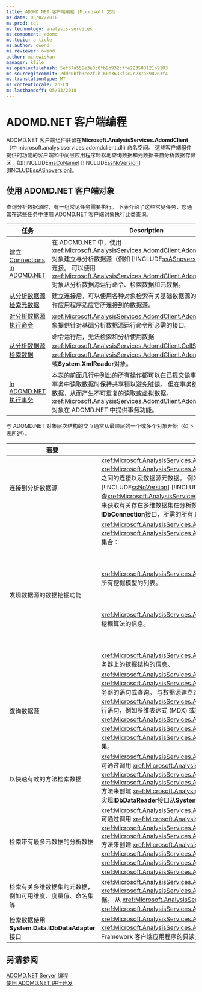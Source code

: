 ```yaml
---
title: ADOMD.NET 客户端编程 |Microsoft 文档
ms.date: 05/02/2018
ms.prod: sql
ms.technology: analysis-services
ms.component: adomd
ms.topic: article
ms.author: owend
ms.reviewer: owend
author: minewiskan
manager: kfile
ms.openlocfilehash: 5ef37a558e3e8c0fb9b932cffe223508121b9103
ms.sourcegitcommit: 2ddc0bfb3ce2f2b160e3638f1c2c237a898263f4
ms.translationtype: MT
ms.contentlocale: zh-CN
ms.lasthandoff: 05/03/2018
---
```

# <a name="adomdnet-client-programming"></a>ADOMD.NET 客户端编程
  ADOMD.NET 客户端组件驻留在**Microsoft.AnalysisServices.AdomdClient** （中 microsoft.analysisservices.adomdclient.dll) 命名空间。 这些客户端组件提供的功能的客户端和中间层应用程序轻松地查询数据和元数据来自分析数据存储区，如[!INCLUDE[msCoName](../../includes/msconame-md.md)] [!INCLUDE[ssNoVersion](../../includes/ssnoversion-md.md)] [!INCLUDE[ssASnoversion](../../includes/ssasnoversion-md.md)]。  
  
## <a name="using-the-adomdnet-client-objects"></a>使用 ADOMD.NET 客户端对象  
 查询分析数据源时，有一组常见任务需要执行。 下表介绍了这些常见任务，您通常在这些任务中使用 ADOMD.NET 客户端对象执行此类查询。  
  
|任务|Description|  
|----------|-----------------|  
|[建立 Connections in ADOMD.NET](../../analysis-services/multidimensional-models-adomd-net-client/connections-in-adomd-net.md)|在 ADOMD.NET 中，使用 <xref:Microsoft.AnalysisServices.AdomdClient.AdomdConnection> 对象建立与分析数据源（例如 [!INCLUDE[ssASnoversion](../../includes/ssasnoversion-md.md)] 数据库）的连接。 可以使用 <xref:Microsoft.AnalysisServices.AdomdClient.AdomdConnection> 对象从分析数据源运行命令、检索数据和元数据。|  
|[从分析数据源检索元数据](../../analysis-services/multidimensional-models-adomd-net-client/retrieving-metadata-from-an-analytical-data-source.md)|建立连接后，可以使用各种对象检索有关基础数据源的信息。 此功能允许应用程序适应它所连接到的数据源。|  
|[对分析数据源执行命令](../../analysis-services/multidimensional-models-adomd-net-client/executing-commands-against-an-analytical-data-source.md)|<xref:Microsoft.AnalysisServices.AdomdClient.AdomdCommand> 对象提供针对基础分析数据源运行命令所必需的接口。|  
|[从分析数据源检索数据](../../analysis-services/multidimensional-models-adomd-net-client/retrieving-data-from-an-analytical-data-source.md)|命令运行后，无法检索和分析使用数据<xref:Microsoft.AnalysisServices.AdomdClient.CellSet>， <xref:Microsoft.AnalysisServices.AdomdClient.AdomdDataReader>，或**System.XmlReader**对象。|  
|[In ADOMD.NET 执行事务](../../analysis-services/multidimensional-models-adomd-net-client/connections-in-adomd-net-performing-transactions.md)|本表的前面几行中列出的所有操作都可以在已提交读事务中发生，在该事务中读取数据时保持共享锁以避免脏读。 但在事务结束之前仍可更改数据，从而产生不可重复的读取或虚拟数据。 <xref:Microsoft.AnalysisServices.AdomdClient.AdomdTransaction> 对象在 ADOMD.NET 中提供事务功能。|  
  
 与 ADOMD.NET 对象层次结构的交互通常从最顶层的一个或多个对象开始（如下表所述）。  
  
|若要|使用此对象|  
|--------|---------------------|  
|连接到分析数据源|<xref:Microsoft.AnalysisServices.AdomdClient.AdomdConnection><br /> <xref:Microsoft.AnalysisServices.AdomdClient.AdomdConnection> 对象表示与数据源之间的连接以及数据源元数据。 例如，你可以连接到[!INCLUDE[msCoName](../../includes/msconame-md.md)] [!INCLUDE[ssNoVersion](../../includes/ssnoversion-md.md)] [!INCLUDE[ssASnoversion](../../includes/ssasnoversion-md.md)]本地多维数据集 (.cub) 文件，并检查<xref:Microsoft.AnalysisServices.AdomdClient.AdomdConnection.Cubes%2A>属性来获取有关存在多维数据集在分析数据源上的元数据。 此对象还表示的实现**IDbConnection**接口，所需的所有.NET Framework 数据提供程序的接口。|  
|发现数据源的数据挖掘功能|<xref:Microsoft.AnalysisServices.AdomdClient.AdomdConnection><br /> <xref:Microsoft.AnalysisServices.AdomdClient.AdomdConnection> 对象公开若干挖掘集合：<br /><br /><br /><br /> <xref:Microsoft.AnalysisServices.AdomdClient.MiningModelCollection> 包含数据源中所有挖掘模型的列表。<br /><br /><br /><br /> <xref:Microsoft.AnalysisServices.AdomdClient.MiningServiceCollection> 提供有关可用挖掘算法的信息。<br /><br /><br /><br /> <xref:Microsoft.AnalysisServices.AdomdClient.MiningStructureCollection> 公开有关服务器上的挖掘结构的信息。|  
|查询数据源|<xref:Microsoft.AnalysisServices.AdomdClient.AdomdCommand><br /> <xref:Microsoft.AnalysisServices.AdomdClient.AdomdCommand> 对象表示将发送到服务器的语句或查询。 与数据源建立连接后，即可使用 <xref:Microsoft.AnalysisServices.AdomdClient.AdomdCommand> 对象以支持的语言运行语句，例如多维表达式 (MDX) 或数据挖掘扩展插件 (DMX)。 还可以使用 <xref:Microsoft.AnalysisServices.AdomdClient.AdomdCommand> 对象以 <xref:Microsoft.AnalysisServices.AdomdClient.CellSet> 或 <xref:Microsoft.AnalysisServices.AdomdClient.AdomdDataReader> 对象形式返回结果。|  
|以快速有效的方法检索数据|<xref:Microsoft.AnalysisServices.AdomdClient.AdomdDataReader><br /> 可通过调用 <xref:Microsoft.AnalysisServices.AdomdClient.AdomdDataReader> 对象的 <xref:Microsoft.AnalysisServices.AdomdClient.AdomdCommand.Execute%2A> 或 <xref:Microsoft.AnalysisServices.AdomdClient.AdomdCommand.ExecuteReader%2A> 方法来创建 <xref:Microsoft.AnalysisServices.AdomdClient.AdomdCommand>。 此对象实现**IDbDataReader**接口从**System.Data**的.NET Framework 类库的命名空间。|  
|检索带有最多元数据的分析数据|<xref:Microsoft.AnalysisServices.AdomdClient.CellSet><br /> 可通过调用 <xref:Microsoft.AnalysisServices.AdomdClient.CellSet> 的 <xref:Microsoft.AnalysisServices.AdomdClient.AdomdCommand.Execute%2A> 或 <xref:Microsoft.AnalysisServices.AdomdClient.AdomdCommand.ExecuteCellSet%2A> 方法来创建 <xref:Microsoft.AnalysisServices.AdomdClient.AdomdCommand>。 在 <xref:Microsoft.AnalysisServices.AdomdClient.AdomdCommand> 返回 <xref:Microsoft.AnalysisServices.AdomdClient.CellSet> 后，即可检查 <xref:Microsoft.AnalysisServices.AdomdClient.CellSet> 包含的分析数据。|  
|检索有关多维数据集的元数据，例如可用维度、度量值、命名集等|<xref:Microsoft.AnalysisServices.AdomdClient.CubeDef><br /> <xref:Microsoft.AnalysisServices.AdomdClient.CubeDef> 表示有关多维数据集的元数据。 从 <xref:Microsoft.AnalysisServices.AdomdClient.CubeDef> 引用 <xref:Microsoft.AnalysisServices.AdomdClient.AdomdConnection>。|  
|检索数据使用**System.Data.IDbDataAdapter**接口|<xref:Microsoft.AnalysisServices.AdomdClient.AdomdDataAdapter><br /> <xref:Microsoft.AnalysisServices.AdomdClient.AdomdDataAdapter> 提供对现有 .NET Framework 客户端应用程序的只读支持。|  
  
## <a name="see-also"></a>另请参阅  
 [ADOMD.NET Server 编程](../../analysis-services/multidimensional-models-adomd-net-server/adomd-net-server-programming.md)   
 [使用 ADOMD.NET 进行开发](../../analysis-services/multidimensional-models/adomd-net/developing-with-adomd-net.md)  
  
  
